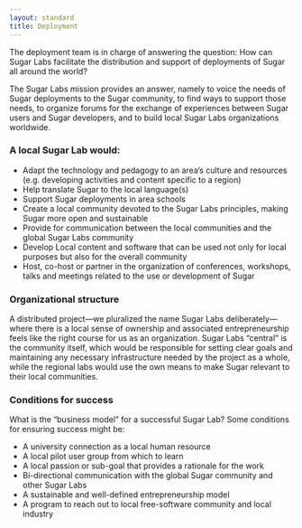 ```yaml
---
layout: standard
title: Deployment
---
```

The deployment team is in charge of answering the question: How can Sugar Labs facilitate the distribution and support of deployments of Sugar all around the world?

The Sugar Labs mission provides an answer, namely to voice the needs of Sugar deployments to the Sugar community, to find ways to support those needs, to organize forums for the exchange of experiences between Sugar users and Sugar developers, and to build local Sugar Labs organizations worldwide.

### A local Sugar Lab would:
- Adapt the technology and pedagogy to an area’s culture and resources (e.g. developing activities and content specific to a region)
- Help translate Sugar to the local language(s)
- Support Sugar deployments in area schools
- Create a local community devoted to the Sugar Labs principles, making Sugar more open and sustainable
- Provide for communication between the local communities and the global Sugar Labs community
- Develop Local content and software that can be used not only for local purposes but also for the overall community
- Host, co-host or partner in the organization of conferences, workshops, talks and meetings related to the use or development of Sugar

### Organizational structure
A distributed project—we pluralized the name Sugar Labs deliberately—where there is a local sense of ownership and associated entrepreneurship feels like the right course for us as an organization. Sugar Labs “central” is the community itself, which would be responsible for setting clear goals and maintaining any necessary infrastructure needed by the project as a whole, while the regional labs would use the own means to make Sugar relevant to their local communities.

### Conditions for success
What is the “business model” for a successful Sugar Lab? Some conditions for ensuring success might be:

- A university connection as a local human resource
- A local pilot user group from which to learn
- A local passion or sub-goal that provides a rationale for the work
- Bi-directional communication with the global Sugar community and other Sugar Labs
- A sustainable and well-defined entrepreneurship model
- A program to reach out to local free-software community and local industry
